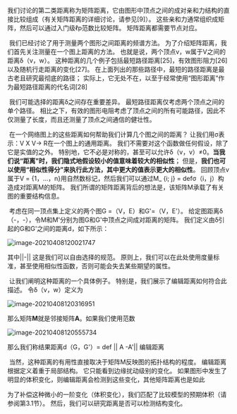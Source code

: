 ​		我们讨论的第二类距离称为矩阵距离，它由图形中顶点之间的成对亲和力结构的直接比较组成（有关矩阵距离的详细讨论，请参见[9]）。 这些亲和力通常组织成矩阵，然后可以通过入门级ℓp范数比较矩阵。 矩阵距离都需要节点对应。

​		我们已经讨论了用于测量两个图形之间距离的频谱方法。 为了介绍矩阵距离，我们首先关注测量在一个图上距离的方法。 也就是说，两个顶点v，w属于V之间的距离δ（v，w）。 这种距离的几个例子包括最短路径距离[25]，有效图形阻力[26]以及随机行走距离的变化[27]。 在上面列出的那些路径中，最短的路径距离是最古老且研究最彻底的路径； 实际上，它无处不在，以至于经常使用“图形距离”作为最短路径距离的代名词[28]

​		我们可能选择的距离δ之间存在重要差异。 最短路径距离仅考虑两个顶点之间的单个路径。 相比之下，有效的图形电阻考虑了顶点之间的所有可能路径，因此不仅测量了长度，而且还测量了顶点之间通信的健壮性。

​		在一个网络图上的这些距离如何帮助我们计算几个图之间的距离？ 让我们用σ表示：V X V-> R在一个图上的通用距离。 我们不需要对这个函数做任何假设，除了它是实值的之外。 特别地，它不必是对称的，甚至可以允许δ（v，v）≠0。**当我们说“距离”时，我们隐式地假设较小的值意味着较大的相似性**； 但是，**我们也可以使用“相似性得分”来执行此方法，其中更大的值表示更大的相似性**。 回顾顶点v属于V = {1，...，n}用自然数标记，然后我们可以通过M_ {i; j} = defσ（i，j）构造成对距离M的矩阵。 我们所谓的矩阵距离背后的想法是，该矩阵M承载了有关图的重要结构信息。

​		考虑在同一顶点集上定义的两个图G =（V，E）和G'=（V，E'）。 给定图距离δ（-，-），令M和M'分别为图G和G'中顶点之间成对距离的矩阵。 我们定义由δ引起的G和G'之间的距离d，如下所示：

![image-20210408120021747](C:\Users\Admin\AppData\Roaming\Typora\typora-user-images\image-20210408120021747.png)

其中||-|| 这是我们可以自由选择的规范。 原则上，我们可以在此处使用度量标准，甚至使用相似性函数，否则可能会失去某些期望的属性。

​		让我们阐明这种距离的一个具体例子。 特别是，我们展示了编辑距离如何符合此描述。 令δ（v，w）定义为

![image-20210408120316951](C:\Users\Admin\AppData\Roaming\Typora\typora-user-images\image-20210408120316951.png)

那么矩阵**M**就是邻接矩阵**A**。如果我们使用范数

![image-20210408120555734](C:\Users\Admin\AppData\Roaming\Typora\typora-user-images\image-20210408120555734.png)

那么我们称结果距离d（G，G'）= def ||  A -A'|| 编辑距离

​		当然，这种距离的有用性直接取决于矩阵M反映图的拓扑结构的程度。 编辑距离根据定义着重于局部结构。 它只能看到边缘扰动级别的变化。 如果图形中发生了明显的体积变化，则编辑距离会检测到这些变化，其他矩阵距离也是如此

​		为了补偿这种微小的一阶变化（体积变化），我们匹配了比较模型的预期体积（请参阅第3.1节）。 然后，我们可以研究距离是否可以检测结构变化。